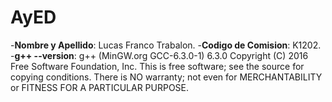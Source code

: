# AyED
-**Nombre y Apellido**: Lucas Franco Trabalon. 
-**Codigo de Comision**: K1202. 
-**g++ --version**: 
g++ (MinGW.org GCC-6.3.0-1) 6.3.0
Copyright (C) 2016 Free Software Foundation, Inc.
This is free software; see the source for copying conditions.  There is NO
warranty; not even for MERCHANTABILITY or FITNESS FOR A PARTICULAR PURPOSE. 
